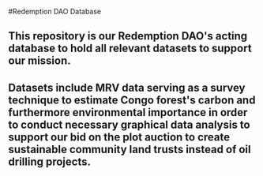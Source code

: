 #Redemption DAO Database
## This repository is our Redemption DAO's acting database to hold all relevant datasets to support our mission.

## Datasets include MRV data serving as a survey technique to estimate Congo forest's carbon and furthermore environmental importance in order to conduct necessary graphical data analysis to support our bid on the plot auction to create sustainable community land trusts instead of oil drilling projects.
